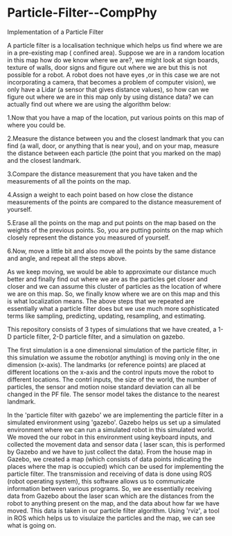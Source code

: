 # Particle-Filter--CompPhy
Implementation of a Particle Filter

A particle filter is a localisation technique which helps us find where we are in a pre-existing map ( confined area). Suppose we are in a random location in this map how do we know where we are?, we might look at sign boards, texture of walls, door signs and figure out where we are but this is not possible for a robot. A robot does not have eyes ,or in this case we are not incorporating a camera, that becomes a problem of computer vision), we only have a Lidar (a sensor that gives distance values), so how can we figure out where we are in this map only by using distance data? we can actually find out where we are using the algorithm below:

1.Now that you have a map of the location, put various points on this map of where you could be.

2.Measure the distance between you and the closest landmark that you can find (a wall, door, or anything that is near you), and on your map, measure the distance between each particle (the point that you marked on the map) and the closest landmark. 

3.Compare the distance measurement that you have taken and the measurements of all the points on the map. 

4.Assign a weight to each point based on how close the distance measurements of the points are compared to the distance measurement of yourself. 

5.Erase all the points on the map and put points on the map based on the weights of the previous points. So, you are putting points on the map which closely represent the distance you measured of yourself. 

6.Now, move a little bit and also move all the points by the same distance and angle, and repeat all the steps above. 

As we keep moving, we would be able to approximate our distance much better and finally find out where we are as the particles get closer and closer and we can assume this cluster of particles as the location of where we are on this map. So, we finally know where we are on this map and this is what localization means. The above steps that we repeated are essentially what a particle filter does but we use much more sophisticated terms like sampling, predicting, updating, resampling, and estimating.

This repository consists of 3 types of simulations that we have created, a 1-D particle filter, 2-D particle filter, and a simulation on gazebo.

The first simulation is a one dimensional simulation of the particle filter, in this simulation we assume the robot(or anything) is moving only in the one dimension (x-axis). The landmarks (or reference points) are placed at different locations on the x-axis and the control inputs move the robot to different locations. The contrl inputs, the size of the world, the number of particles, the sensor and motion noise standard deviation can all be changed in the PF file. The sensor model takes the distance to the nearest landmark.

In the 'particle filter with gazebo' we are implementing the particle filter in a simulated environment using 'gazebo'. Gazebo helps us set up a simulated environment where we can run a simulated robot in this simulated world. We moved the our robot in this environment using keyboard inputs, and collected the movement data and sensor data ( laser scan, this is performed by Gazebo and we have to just collect the data). From the house map in Gazebo, we created a map (which consists of data points indicating the places where the map is occupied) which can be used for implementing the particle filter. The transmission and receiving of data is done using ROS (robot operating system), this software allows us to communicate information between various programs. So, we are essentially receiving data from Gazebo about the laser scan which are the distances from the robot to anything present on the map, and the data about how far we have moved. This data is taken in our particle filter algorithm. Using 'rviz', a tool in ROS which helps us to visulaize the particles and the map, we can see what is going on.

